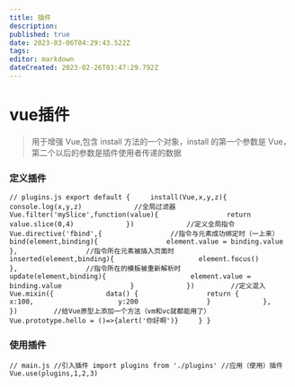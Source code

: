 ```yaml
---
title: 插件
description: 
published: true
date: 2023-03-06T04:29:43.522Z
tags: 
editor: markdown
dateCreated: 2023-02-26T03:47:29.792Z
---
```


# vue插件

> 用于增强 Vue,包含 install 方法的一个对象，install 的第一个参数是 Vue，第二个以后的参数是插件使用者传递的数据

### 定义插件

`// plugins.js export default {     install(Vue,x,y,z){             console.log(x,y,z)             //全局过滤器             Vue.filter('mySlice',function(value){                 return value.slice(0,4)             })             //定义全局指令             Vue.directive('fbind',{                 //指令与元素成功绑定时（一上来）                 bind(element,binding){                 element.value = binding.value                 },                 //指令所在元素被插入页面时                 inserted(element,binding){                     element.focus()                 },                 //指令所在的模板被重新解析时                 update(element,binding){                     element.value = binding.value                 }             })         //定义混入         Vue.mixin({             data() {                 return {                     x:100,                     y:200                 }             },         })         //给Vue原型上添加一个方法（vm和vc就都能用了）         Vue.prototype.hello = ()=>{alert('你好啊')}     } }`

### 使用插件

`// main.js //引入插件 import plugins from './plugins' //应用（使用）插件 Vue.use(plugins,1,2,3)`